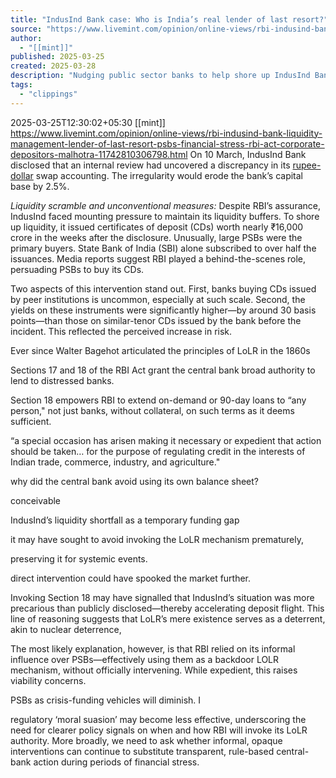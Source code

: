 ```yaml
---
title: "IndusInd Bank case: Who is India’s real lender of last resort?"
source: "https://www.livemint.com/opinion/online-views/rbi-indusind-bank-liquidity-management-lender-of-last-resort-psbs-financial-stress-rbi-act-corporate-depositors-malhotra-11742810306798.html"
author:
  - "[[mint]]"
published: 2025-03-25
created: 2025-03-28
description: "Nudging public sector banks to help shore up IndusInd Bank’s liquidity may have been expedient, but it also raises questions about RBI’s regulatory playbook. After all, the central bank could have lent IndusInd funds directly."
tags:
  - "clippings"
---
```

2025-03-25T12:30:02+05:30 [[mint]]
https://www.livemint.com/opinion/online-views/rbi-indusind-bank-liquidity-management-lender-of-last-resort-psbs-financial-stress-rbi-act-corporate-depositors-malhotra-11742810306798.html
On 10 March, IndusInd Bank disclosed that an internal review had uncovered a discrepancy in its [rupee-dollar](https://www.livemint.com/topic/forex) swap accounting. The irregularity would erode the bank’s capital base by 2.5%.

*Liquidity scramble and unconventional measures:* Despite RBI’s assurance, IndusInd faced mounting pressure to maintain its liquidity buffers. To shore up liquidity, it issued certificates of deposit (CDs) worth nearly ₹16,000 crore in the weeks after the disclosure. Unusually, large PSBs were the primary buyers. State Bank of India (SBI) alone subscribed to over half the issuances. Media reports suggest RBI played a behind-the-scenes role, persuading PSBs to buy its CDs.

Two aspects of this intervention stand out. First, banks buying CDs issued by peer institutions is uncommon, especially at such scale. Second, the yields on these instruments were significantly higher—by around 30 basis points—than those on similar-tenor CDs issued by the bank before the incident. This reflected the perceived increase in risk.

Ever since Walter Bagehot articulated the principles of LoLR in the 1860s

Sections 17 and 18 of the RBI Act grant the central bank broad authority to lend to distressed banks.

Section 18 empowers RBI to extend on-demand or 90-day loans to “any person," not just banks, without collateral, on such terms as it deems sufficient.

“a special occasion has arisen making it necessary or expedient that action should be taken… for the purpose of regulating credit in the interests of Indian trade, commerce, industry, and agriculture."

why did the central bank avoid using its own balance sheet?

conceivable

IndusInd’s liquidity shortfall as a temporary funding gap

it may have sought to avoid invoking the LoLR mechanism prematurely,

preserving it for systemic events.

direct intervention could have spooked the market further.

Invoking Section 18 may have signalled that IndusInd’s situation was more precarious than publicly disclosed—thereby accelerating deposit flight. This line of reasoning suggests that LoLR’s mere existence serves as a deterrent, akin to nuclear deterrence,

The most likely explanation, however, is that RBI relied on its informal influence over PSBs—effectively using them as a backdoor LOLR mechanism, without officially intervening. While expedient, this raises viability concerns.

PSBs as crisis-funding vehicles will diminish. I

regulatory ‘moral suasion’ may become less effective, underscoring the need for clearer policy signals on when and how RBI will invoke its LoLR authority. More broadly, we need to ask whether informal, opaque interventions can continue to substitute transparent, rule-based central-bank action during periods of financial stress.